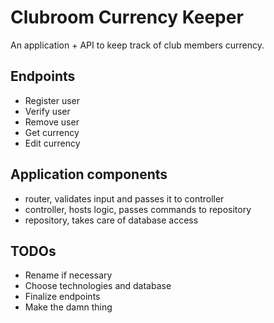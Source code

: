 # Clubroom Currency Keeper

An application + API to keep track of club members currency.

## Endpoints
- Register user
- Verify user
- Remove user
- Get currency
- Edit currency

## Application components
- router, validates input and passes it to controller
- controller, hosts logic, passes commands to repository 
- repository, takes care of database access

## TODOs
- Rename if necessary
- Choose technologies and database
- Finalize endpoints
- Make the damn thing
